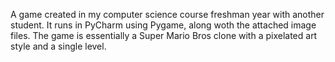 A game created in my computer science course freshman year with another student. It runs in PyCharm using Pygame, along woth the attached image files.
The game is essentially a Super Mario Bros clone with a pixelated art style and a single level.

